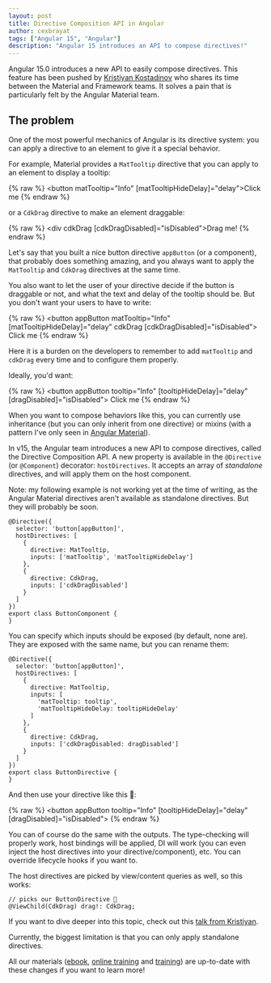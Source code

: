 ```yaml
---
layout: post
title: Directive Composition API in Angular
author: cexbrayat
tags: ["Angular 15", "Angular"]
description: "Angular 15 introduces an API to compose directives!"
---
```


Angular&nbsp;15.0 introduces a new API to easily compose directives.
This feature has been pushed by
[Kristiyan Kostadinov](https://github.com/crisbeto) who shares its time between the Material and Framework teams. 
It solves a pain that is particularly felt by the Angular Material team.

## The problem

One of the most powerful mechanics of Angular is its directive system: you can apply a directive to an element to give it a special behavior.

For example, Material provides a `MatTooltip` directive that you can apply to an element to display a tooltip:

{% raw %}
    <button matTooltip="Info" [matTooltipHideDelay]="delay">Click me</button>
{% endraw %}

or a `CdkDrag` directive to make an element draggable:

{% raw %}
    <div cdkDrag [cdkDragDisabled]="isDisabled">Drag me!</div>
{% endraw %}

Let's say that you built a nice button directive `appButton` (or a component),
that probably does something amazing, and you always want to apply the `MatTooltip` and `CdkDrag` directives at the same time.

You also want to let the user of your directive decide if the button is draggable or not, and what the text and delay of the tooltip should be. But you don't want your users to have to write:

{% raw %}
    <button appButton
      matTooltip="Info"
      [matTooltipHideDelay]="delay"
      cdkDrag
      [cdkDragDisabled]="isDisabled">
        Click me
    </button>
{% endraw %}

Here it is a burden on the developers to remember to add `matTooltip` and `cdkDrag` every time and to configure them properly.

Ideally, you'd want:

{% raw %}
    <button appButton
      tooltip="Info"
      [tooltipHideDelay]="delay"
      [dragDisabled]="isDisabled">
        Click me
    </button>
{% endraw %}

When you want to compose behaviors like this,
you can currently use inheritance (but you can only inherit from one directive) or mixins (with a pattern I've only seen in [Angular Material](https://github.com/angular/components/blob/03408fdb83680cbb69f5d547437e520910a905a3/src/material/tree/node.ts#L29)).

In v15, the Angular team introduces a new API to compose directives, called the Directive Composition API.
A new property is available in the `@Directive` (or `@Component`) decorator: `hostDirectives`.
It accepts an array of _standalone_ directives, and will apply them on the host component.

Note: my following example is not working yet at the time of writing, as the Angular Material directives aren't available as standalone directives. But they will probably be soon.

    @Directive({
      selector: 'button[appButton]',
      hostDirectives: [
        { 
          directive: MatTooltip, 
          inputs: ['matTooltip', 'matTooltipHideDelay']
        },
        {
          directive: CdkDrag,
          inputs: ['cdkDragDisabled']
        }
      ]
    })
    export class ButtonComponent {
    }

You can specify which inputs should be exposed (by default, none are). They are exposed with the same name, but you can rename them:

    @Directive({
      selector: 'button[appButton]',
      hostDirectives: [
        { 
          directive: MatTooltip, 
          inputs: [
            'matTooltip: tooltip',
            'matTooltipHideDelay: tooltipHideDelay'
          ]
        },
        {
          directive: CdkDrag,
          inputs: ['cdkDragDisabled: dragDisabled']
        }
      ]
    })
    export class ButtonDirective {
    }

And then use your directive like this 🎉:

{% raw %}
    <button appButton
      tooltip="Info"
      [tooltipHideDelay]="delay"
      [dragDisabled]="isDisabled">
    </button>
{% endraw %}

You can of course do the same with the outputs.
The type-checking will properly work,
host bindings will be applied,
DI will work (you can even inject the host directives into your directive/component), etc.
You can override lifecycle hooks if you want to.

The host directives are picked by view/content queries as well,
so this works:

    // picks our ButtonDirective 🤯
    @ViewChild(CdkDrag) drag!: CdkDrag;

If you want to dive deeper into this topic,
check out this [talk from Kristiyan](https://www.youtube.com/watch?v=oC9Qd9yw3pE).

Currently, the biggest limitation is that you can only apply standalone directives.

All our materials ([ebook](https://books.ninja-squad.com/angular), [online training](https://angular-exercises.ninja-squad.com/) and [training](https://ninja-squad.com/training/angular)) are up-to-date with these changes if you want to learn more!

